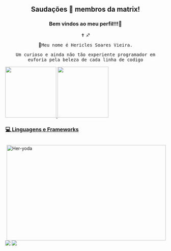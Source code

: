 <h2 align="center" > Saudações 👋 membros da matrix!</h2>



<h3 align="center"> Bem vindos ao meu perfil!!!🥰 </h3>
 <p align="center" > ✝ ♐ </p>

 <p align="center">💬<samp>Meu nome é Hericles Soares Vieira.</p>
       <p align="center"><samp>Um curioso e ainda não tão experiente programador em euforia pela beleza de cada linha de codigo</p>

 <div>
  <a href="https://github.com/hericlessoares">
  <img height="160em" src="https://github-readme-stats.vercel.app/api?username=hericlessoares&show_icons=true&theme=gotham&include_all_commits=true&count_private=true&custom_title=Hericles Soares"/>
<img height="160em" src="https://github-readme-stats.vercel.app/api/top-langs/?username=hericlessoares&layout=compact&langs_count=16&theme=gotham&custom_title=Linguagens e Frameworks">
<div>

 
 ### 💻 Linguagens e Frameworks

<div style="display: inline_block"><br>

</div>
  
 
 <div>
    <img align="right" alt="Her-yoda" height="300px" width="500px"src="https://i.pinimg.com/originals/c9/fc/c1/c9fcc14469e700bb40c3b09f5ffbd553.gif">
 </div>
  <br>
 
<div> 
<a href = "mailto: hericleshsv3@gmail.com"> <img src="https://img.shields.io/badge/-Gmail-%23333?style=for-the-badge&logo=gmail&logoColor=white" target="_blank" ></a>
<a href="https://www.linkedin.com/in/hericles-soares-7a580a192/" target="_blank"><img src="https://img.shields.io/badge/-LinkedIn-%230077B5?style=for-the-badge&logo=linkedin&logoColor=white" target="_blank"></a>  
</div>

